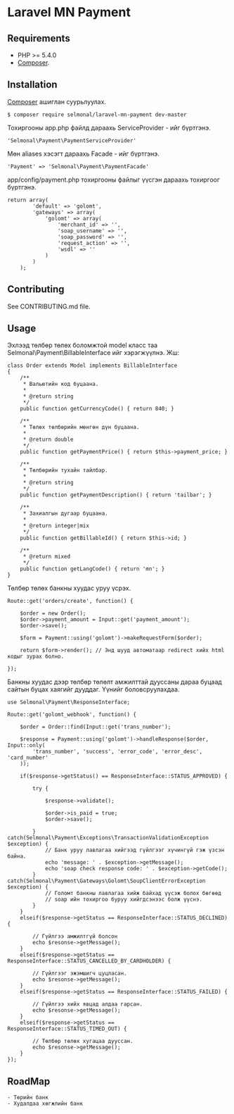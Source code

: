Laravel MN Payment
===============

Requirements
------------

- PHP >= 5.4.0
- [Composer](http://getcomposer.org/).

Installation
---------------

[Composer](http://getcomposer.org/) ашиглан суурьлуулах.

    $ composer require selmonal/laravel-mn-payment dev-master

Тохиргооны app.php файлд дараахь ServiceProvider - ийг бүртгэнэ.

    'Selmonal\Payment\PaymentServiceProvider'

Мөн aliases хэсэгт дараахь Facade - ийг бүртгэнэ.

    'Payment' => 'Selmonal\Payment\PaymentFacade'

app/config/payment.php тохиргооны файлыг үүсгэн дараахь тохиргоог бүртгэнэ.

    return array(
            'default' => 'golomt',
            'gateways' => array(
                'golomt' => array(
                    'merchant_id' => '',
                    'soap_username' => '',
                    'soap_password' => '',
                    'request_action' => '',
                    'wsdl' => ''
                )
            )
        );

Contributing
------------

See CONTRIBUTING.md file.

Usage
------------

Эхлээд төлбөр төлөх боломжтой model класс таа Selmonal\Payment\BillableInterface ийг хэрэгжүүлнэ. Жш:

    class Order extends Model implements BillableInterface
    {
        /**
         * Вальютийн код буцаана.
         *
         * @return string
         */
        public function getCurrencyCode() { return 840; }

        /**
         * Төлөх төлбөрийн мөнгөн дүн буцаана.
         *
         * @return double
         */
        public function getPaymentPrice() { return $this->payment_price; }

        /**
         * Төлбөрийн тухайн тайлбар.
         *
         * @return string
         */
        public function getPaymentDescription() { return 'tailbar'; }

        /**
         * Захиалгын дугаар буцаана.
         *
         * @return integer|mix
         */
        public function getBillableId() { return $this->id; }

        /**
         * @return mixed
         */
        public function getLangCode() { return 'mn'; }
    }

Төлбөр төлөх банкны хуудас уруу үсрэх.

    Route::get('orders/create', function() {

        $order = new Order();
        $order->payment_amount = Input::get('payment_amount');
        $order->save();

        $form = Payment::using('golomt')->makeRequestForm($order);

        return $form->render(); // Энд шууд автоматаар redirect хийх html кодыг зурах болно.

    });

Банкны хуудас дээр төлбөр төлөлт амжилттай дууссаны дараа буцаад сайтын буцах хаягийг дууддаг. Үүнийг боловсруулахдаа.

    use Selmonal\Payment\ResponseInterface;

    Route::get('golomt_webhook', function() {

        $order = Order::find(Input::get('trans_number');

        $response = Payment::using('golomt')->handleResponse($order, Input::only(
            'trans_number', 'success', 'error_code', 'error_desc', 'card_number'
        ));

        if($response->getStatus() == ResponseInterface::STATUS_APPROVED) {

            try {

                $response->validate();

                $order->is_paid = true;
                $order->save();

            } catch(Selmonal\Payment\Exceptions\TransactionValidationException $exception) {
                // Банк уруу лавлагаа хийгээд гүйлгээг хүчингүй гэж үзсэн байна.
                echo 'message: ' . $exception->getMessage();
                echo 'soap check response code: ' . $exception->getCode();
            }  catch(Selmonal\Payment\Gateways\Golomt\SoupClientErrorException $exception) {
                // Голомт банкны лавлагаа хийж байхад үүсэж болох бөгөөд
                // soap ийн тохиргоо буруу хийгдсэнээс болж үүснэ.
            }
        }
        elseif($response->getStatus == ResponseInterface::STATUS_DECLINED) {

            // Гүйлгээ амжилтгүй болсон
            echo $resonse->getMessage();
        }
        elseif($response->getStatus == ResponseInterface::STATUS_CANCELLED_BY_CARDHOLDER) {

            // Гүйлгээг эжэмшигч цуцласан.
            echo $resonse->getMessage();
        }
        elseif($response->getStatus == ResponseInterface::STATUS_FAILED) {

            // Гүйлгээ хийх явцад алдаа гарсан.
            echo $resonse->getMessage();
        }
        elseif($response->getStatus == ResponseInterface::STATUS_TIMED_OUT) {

            // Төлбөр төлөх хугацаа дууссан.
            echo $resonse->getMessage();
        }
    });

RoadMap
-------

    - Төрийн банк
    - Худалдаа хөгжлийн банк